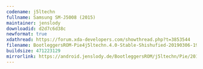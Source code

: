```yaml
---
codename: j5ltechn
fullname: Samsung SM-J5008 (2015)
maintainer: jenslody
downloadid: d2d7c6d38c
newformat: true
xdathread: https://forum.xda-developers.com/showthread.php?t=3853544
filename: BootleggersROM-Pie4j5ltechn.4.0-Stable-Shishufied-20190306-193339.zip
buildsize: 471223129
mirrorlink: https://android.jenslody.de/BootleggersROM/j5ltechn/Pie/20190306-193339/
---
```


